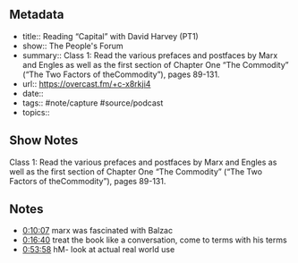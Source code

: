 ## Metadata

- title:: Reading “Capital” with David Harvey (PT1)
- show:: The People's Forum
- summary:: Class 1: Read the various prefaces and postfaces by Marx and Engles as well as the first section of Chapter One “The Commodity” (“The Two Factors of theCommodity”), pages 89-131.
- url:: https://overcast.fm/+c-x8rkji4
- date:: 
- tags:: #note/capture #source/podcast
- topics::

## Show Notes

Class 1: Read the various prefaces and postfaces by Marx and Engles as well as the first section of Chapter One “The Commodity” (“The Two Factors of theCommodity”), pages 89-131.


## Notes

- [0:10:07](https://overcast.fm/+c-x8rkji4/10:07) marx was fascinated with Balzac
- [0:16:40](https://overcast.fm/+c-x8rkji4/16:40) treat the book like a conversation, come to terms with his terms 
- [0:53:58](https://overcast.fm/+c-x8rkji4/53:58) hM- look at actual real world use 
